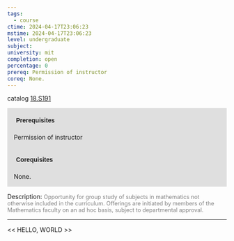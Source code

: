 ```yaml
---
tags:
  - course
ctime: 2024-04-17T23:06:23
mstime: 2024-04-17T23:06:23
level: undergraduate
subject: 
university: mit
completion: open
percentage: 0
prereq: Permission of instructor
coreq: None.
---
```


catalog [18.S191](http://student.mit.edu/catalog/m18b.html#18.S191)

<span style="display: block; padding: 15px; background-color: rgb(100, 100, 100, 0.2);"><font id="m_prereq1818_0" style="display: block; font-family: Arial, sans-serif; font-weight: bold; padding: 5px">Prerequisites</font><br><span id="prereq1818_0">Permission of instructor</span></span>
<span style="display: block; padding: 15px; background-color: rgb(100, 100, 100, 0.2);"><font id="m_coreq1818_0" style="display: block; font-family: Arial, sans-serif; font-weight: bold; padding: 5px">Corequisites</font><br><span id="coreq1818_0">None.</span></span>

<font style="">Description:</font>
<font style="color: grey; font-size: 0.8rem;">Opportunity for group study of subjects in mathematics not otherwise included in the curriculum. Offerings are initiated by members of the Mathematics faculty on an ad hoc basis, subject to departmental approval.</font>



---

<< HELLO, WORLD >>

